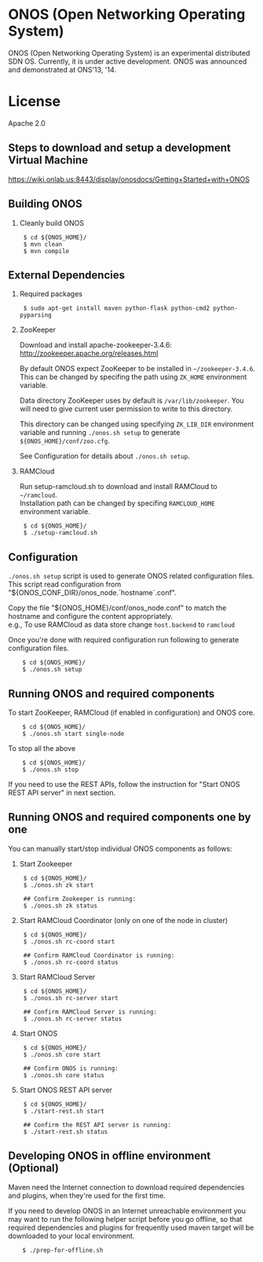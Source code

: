 ONOS (Open Networking Operating System)
=======================================

ONOS (Open Networking Operating System) is an experimental distributed
SDN OS. Currently, it is under active development. ONOS was announced
and demonstrated at ONS'13, '14.

License
=======
Apache 2.0


Steps to download and setup a development Virtual Machine
---------------------------------------------------------

https://wiki.onlab.us:8443/display/onosdocs/Getting+Started+with+ONOS

Building ONOS
-------------

1. Cleanly build ONOS

        $ cd ${ONOS_HOME}/
        $ mvn clean
        $ mvn compile

External Dependencies
---------------------
1. Required packages

        $ sudo apt-get install maven python-flask python-cmd2 python-pyparsing

2. ZooKeeper

    Download and install apache-zookeeper-3.4.6:
    http://zookeeper.apache.org/releases.html
    
    By default ONOS expect ZooKeeper to be installed in `~/zookeeper-3.4.6`.  
    This can be changed by specifing the path using `ZK_HOME` environment variable.
    
    Data directory ZooKeeper uses by default is `/var/lib/zookeeper`.
    You will need to give current user permission to write to this directory.
    
    This directory can be changed using specifying `ZK_LIB_DIR` environment variable and 
    running `./onos.sh setup` to generate `${ONOS_HOME}/conf/zoo.cfg`.
    
    See Configuration for details about `./onos.sh setup`.

3. RAMCloud

    Run setup-ramcloud.sh to download and install RAMCloud to `~/ramcloud`.  
    Installation path can be changed by specifing `RAMCLOUD_HOME` environment variable.

        $ cd ${ONOS_HOME}/
        $ ./setup-ramcloud.sh
    
Configuration
-------------
`./onos.sh setup` script is used to generate ONOS related configuration files.
This script read configuration from "${ONOS_CONF_DIR}/onos_node.\`hostname\`.conf".

Copy the file "${ONOS_HOME}/conf/onos_node.conf" to match the hostname and configure 
the content appropriately.  
 e.g., To use RAMCloud as data store change `host.backend` to `ramcloud`

Once you're done with required configuration run following to generate configuration files.

        $ cd ${ONOS_HOME}/
        $ ./onos.sh setup


Running ONOS and required components
------------------------------------
To start ZooKeeper, RAMCloud (if enabled in configuration) and ONOS core.

        $ cd ${ONOS_HOME}/
        $ ./onos.sh start single-node

To stop all the above

        $ cd ${ONOS_HOME}/
        $ ./onos.sh stop

If you need to use the REST APIs, follow the instruction for
"Start ONOS REST API server" in next section.

Running ONOS and required components one by one
-----------------------------------------------
You can manually start/stop individual ONOS components as follows:

1. Start Zookeeper

        $ cd ${ONOS_HOME}/
        $ ./onos.sh zk start

        ## Confirm Zookeeper is running:
        $ ./onos.sh zk status

2. Start RAMCloud Coordinator (only on one of the node in cluster)

        $ cd ${ONOS_HOME}/
        $ ./onos.sh rc-coord start

        ## Confirm RAMCloud Coordinator is running:
        $ ./onos.sh rc-coord status

3. Start RAMCloud Server

        $ cd ${ONOS_HOME}/
        $ ./onos.sh rc-server start

        ## Confirm RAMCloud Server is running:
        $ ./onos.sh rc-server status

4. Start ONOS

        $ cd ${ONOS_HOME}/
        $ ./onos.sh core start

        ## Confirm ONOS is running:
        $ ./onos.sh core status

5. Start ONOS REST API server

        $ cd ${ONOS_HOME}/
        $ ./start-rest.sh start

        ## Confirm the REST API server is running:
        $ ./start-rest.sh status


Developing ONOS in offline environment (Optional)
---------------------------------------------------------------------------

Maven need the Internet connection to download required dependencies and plugins,
when they're used for the first time.

If you need to develop ONOS in an Internet unreachable environment
you may want to run the following helper script before you go offline,
so that required dependencies and plugins for frequently used maven target will be
downloaded to your local environment.

        $ ./prep-for-offline.sh
